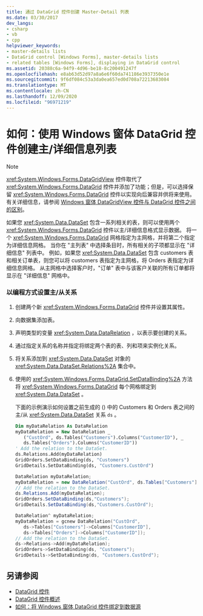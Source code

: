 ```yaml
---
title: 通过 DataGrid 控件创建 Master-Detail 列表
ms.date: 03/30/2017
dev_langs:
- csharp
- vb
- cpp
helpviewer_keywords:
- master-details lists
- DataGrid control [Windows Forms], master-details lists
- related tables [Windows Forms], displaying in DataGrid control
ms.assetid: 20388c6a-94f9-4d96-be18-8c200491247f
ms.openlocfilehash: e8ab63d52d97a8a6e6f60da741186e3937350e1e
ms.sourcegitcommit: 9f6df084c53a3da0ea657ed0d708a72213683084
ms.translationtype: MT
ms.contentlocale: zh-CN
ms.lasthandoff: 12/09/2020
ms.locfileid: "96971219"
---
```

# <a name="how-to-create-masterdetail-lists-with-the-windows-forms-datagrid-control"></a>如何：使用 Windows 窗体 DataGrid 控件创建主/详细信息列表
> [!NOTE]
> <xref:System.Windows.Forms.DataGridView> 控件取代了 <xref:System.Windows.Forms.DataGrid> 控件并添加了功能；但是，可以选择保留 <xref:System.Windows.Forms.DataGrid> 控件以实现向后兼容并供将来使用。 有关详细信息，请参阅 [Windows 窗体 DataGridView 控件与 DataGrid 控件之间的区别](differences-between-the-windows-forms-datagridview-and-datagrid-controls.md)。  
  
 如果您 <xref:System.Data.DataSet> 包含一系列相关的表，则可以使用两个 <xref:System.Windows.Forms.DataGrid> 控件以主/详细信息格式显示数据。 将一个 <xref:System.Windows.Forms.DataGrid> 网格指定为主网格，并将第二个指定为详细信息网格。 当你在 "主列表" 中选择条目时，所有相关的子项都显示在 "详细信息" 列表中。 例如，如果您 <xref:System.Data.DataSet> 包含 customers 表和相关订单表，则您可以将 customers 表指定为主网格，将 Orders 表指定为详细信息网格。 从主网格中选择客户时，"订单" 表中与该客户关联的所有订单都将显示在 "详细信息" 网格中。  
  
### <a name="to-set-a-masterdetail-relationship-programmatically"></a>以编程方式设置主/从关系  
  
1. 创建两个新 <xref:System.Windows.Forms.DataGrid> 控件并设置其属性。  
  
2. 向数据集添加表。  
  
3. 声明类型的变量 <xref:System.Data.DataRelation> ，以表示要创建的关系。  
  
4. 通过指定关系的名称并指定将绑定两个表的表、列和项来实例化关系。  
  
5. 将关系添加到 <xref:System.Data.DataSet> 对象的 <xref:System.Data.DataSet.Relations%2A> 集合中。  
  
6. 使用的 <xref:System.Windows.Forms.DataGrid.SetDataBinding%2A> 方法将 <xref:System.Windows.Forms.DataGrid> 每个网格绑定到 <xref:System.Data.DataSet> 。  
  
     下面的示例演示如何设置之前生成的 () 中的 Customers 和 Orders 表之间的主/从 <xref:System.Data.DataSet> 关系 `ds` 。  
  
    ```vb  
    Dim myDataRelation As DataRelation  
    myDataRelation = New DataRelation _  
       ("CustOrd", ds.Tables("Customers").Columns("CustomerID"), _  
       ds.Tables("Orders").Columns("CustomerID"))  
    ' Add the relation to the DataSet.  
    ds.Relations.Add(myDataRelation)  
    GridOrders.SetDataBinding(ds, "Customers")  
    GridDetails.SetDataBinding(ds, "Customers.CustOrd")  
    ```  
  
    ```csharp  
    DataRelation myDataRelation;  
    myDataRelation = new DataRelation("CustOrd", ds.Tables["Customers"].Columns["CustomerID"], ds.Tables["Orders"].Columns["CustomerID"]);  
    // Add the relation to the DataSet.  
    ds.Relations.Add(myDataRelation);  
    GridOrders.SetDataBinding(ds,"Customers");  
    GridDetails.SetDataBinding(ds,"Customers.CustOrd");  
    ```  
  
    ```cpp  
    DataRelation^ myDataRelation;  
    myDataRelation = gcnew DataRelation("CustOrd",  
       ds->Tables["Customers"]->Columns["CustomerID"],  
       ds->Tables["Orders"]->Columns["CustomerID"]);  
    // Add the relation to the DataSet.  
    ds->Relations->Add(myDataRelation);  
    GridOrders->SetDataBinding(ds, "Customers");  
    GridDetails->SetDataBinding(ds, "Customers.CustOrd");  
    ```  
  
## <a name="see-also"></a>另请参阅

- [DataGrid 控件](datagrid-control-windows-forms.md)
- [DataGrid 控件概述](datagrid-control-overview-windows-forms.md)
- [如何：将 Windows 窗体 DataGrid 控件绑定到数据源](how-to-bind-the-windows-forms-datagrid-control-to-a-data-source.md)
